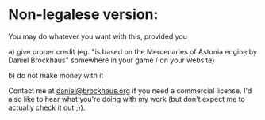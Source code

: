 # Non-legalese version:

You may do whatever you want with this, provided you

a) give proper credit (eg. "is based on the Mercenaries of Astonia engine by
Daniel Brockhaus" somewhere in your game / on your website)

b) do not make money with it

Contact me at daniel@brockhaus.org if you need a commercial license. I'd
also like to hear what you're doing with my work (but don't expect me to
actually check it out ;)).

